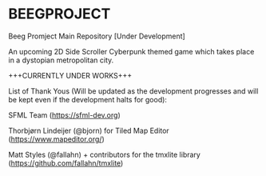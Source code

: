 # BEEGPROJECT
Beeg Promject Main Repository [Under Development]

An upcoming 2D Side Scroller Cyberpunk themed game which takes place in a dystopian metropolitan city.


+++CURRENTLY UNDER WORKS+++


List of Thank Yous (Will be updated as the development progresses and will be kept even if the development halts for good):

SFML Team (https://sfml-dev.org)

Thorbjørn Lindeijer (@bjorn) for Tiled Map Editor (https://www.mapeditor.org/)

Matt Styles (@fallahn) + contributors for the tmxlite library (https://github.com/fallahn/tmxlite)


